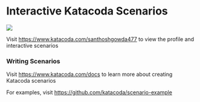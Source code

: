 # Interactive Katacoda Scenarios

[![](http://shields.katacoda.com/katacoda/santhoshgowda477/count.svg)](https://www.katacoda.com/santhoshgowda477 "Get your profile on Katacoda.com")

Visit https://www.katacoda.com/santhoshgowda477 to view the profile and interactive scenarios

### Writing Scenarios
Visit https://www.katacoda.com/docs to learn more about creating Katacoda scenarios

For examples, visit https://github.com/katacoda/scenario-example
